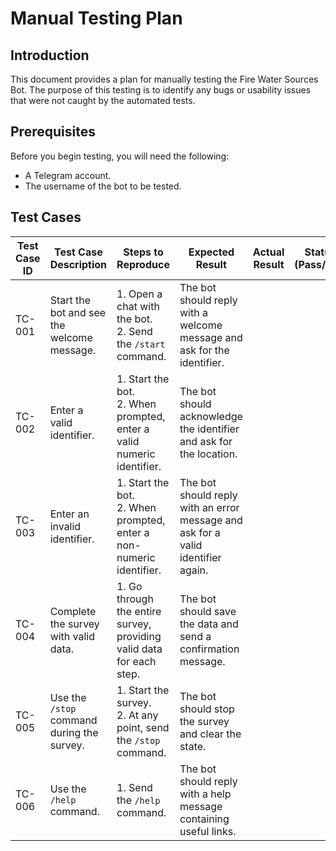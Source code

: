 # Manual Testing Plan

## Introduction

This document provides a plan for manually testing the Fire Water Sources Bot. The purpose of this testing is to identify any bugs or usability issues that were not caught by the automated tests.

## Prerequisites

Before you begin testing, you will need the following:

*   A Telegram account.
*   The username of the bot to be tested.

## Test Cases

| Test Case ID | Test Case Description | Steps to Reproduce | Expected Result | Actual Result | Status (Pass/Fail) |
| --- | --- | --- | --- | --- | --- |
| TC-001 | Start the bot and see the welcome message. | 1. Open a chat with the bot.<br>2. Send the `/start` command. | The bot should reply with a welcome message and ask for the identifier. | |
| TC-002 | Enter a valid identifier. | 1. Start the bot.<br>2. When prompted, enter a valid numeric identifier. | The bot should acknowledge the identifier and ask for the location. | |
| TC-003 | Enter an invalid identifier. | 1. Start the bot.<br>2. When prompted, enter a non-numeric identifier. | The bot should reply with an error message and ask for a valid identifier again. | |
| TC-004 | Complete the survey with valid data. | 1. Go through the entire survey, providing valid data for each step. | The bot should save the data and send a confirmation message. | |
| TC-005 | Use the `/stop` command during the survey. | 1. Start the survey.<br>2. At any point, send the `/stop` command. | The bot should stop the survey and clear the state. | |
| TC-006 | Use the `/help` command. | 1. Send the `/help` command. | The bot should reply with a help message containing useful links. | |
